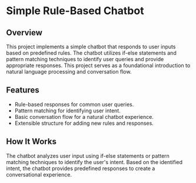# Simple Rule-Based Chatbot

## Overview

This project implements a simple chatbot that responds to user inputs based on predefined rules. The chatbot utilizes if-else statements and pattern matching techniques to identify user queries and provide appropriate responses. This project serves as a foundational introduction to natural language processing and conversation flow.

## Features

- Rule-based responses for common user queries.
- Pattern matching for identifying user intent.
- Basic conversation flow for a natural chatbot experience.
- Extensible structure for adding new rules and responses.

## How It Works

The chatbot analyzes user input using if-else statements or pattern matching techniques to identify the user's intent. Based on the identified intent, the chatbot provides predefined responses to create a conversational experience.


